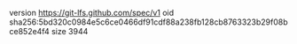 version https://git-lfs.github.com/spec/v1
oid sha256:5bd320c0984e5c6ce0466df91cdf88a238fb128cb8763323b29f08bce852e4f4
size 3944
